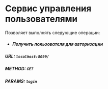 
# Сервис управления пользователями

Позволяет выполнять следующие операции:
* ##### Получить пользователя для авторизации
##### URL: `localhost:8099/`

##### METHOD:  `GET`

##### PARAMS: `login`